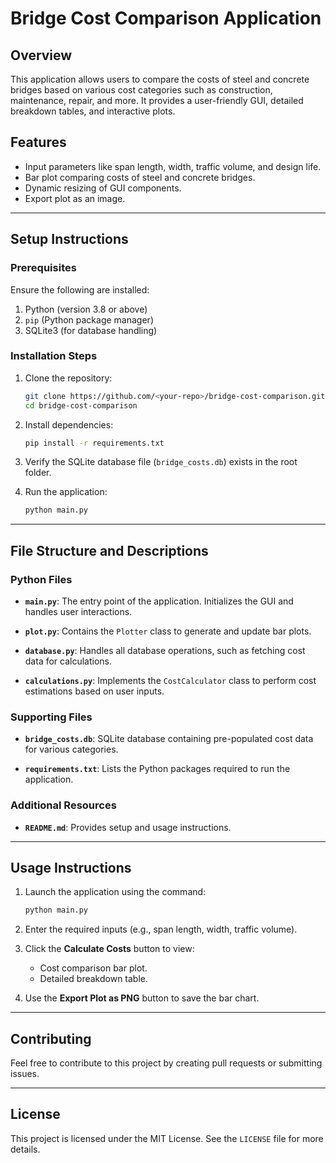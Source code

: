 # Bridge Cost Comparison Application

## Overview
This application allows users to compare the costs of steel and concrete bridges based on various cost categories such as construction, maintenance, repair, and more. It provides a user-friendly GUI, detailed breakdown tables, and interactive plots.

## Features
- Input parameters like span length, width, traffic volume, and design life.
- Bar plot comparing costs of steel and concrete bridges.
- Dynamic resizing of GUI components.
- Export plot as an image.

---

## Setup Instructions

### Prerequisites
Ensure the following are installed:
1. Python (version 3.8 or above)
2. `pip` (Python package manager)
3. SQLite3 (for database handling)

### Installation Steps
1. Clone the repository:
   ```bash
   git clone https://github.com/<your-repo>/bridge-cost-comparison.git
   cd bridge-cost-comparison
   ```
2. Install dependencies:
   ```bash
   pip install -r requirements.txt
   ```

3. Verify the SQLite database file (`bridge_costs.db`) exists in the root folder.

4. Run the application:
   ```bash
   python main.py
   ```

---

## File Structure and Descriptions

### Python Files
- **`main.py`**:
  The entry point of the application. Initializes the GUI and handles user interactions.

- **`plot.py`**:
  Contains the `Plotter` class to generate and update bar plots.

- **`database.py`**:
  Handles all database operations, such as fetching cost data for calculations.

- **`calculations.py`**:
  Implements the `CostCalculator` class to perform cost estimations based on user inputs.

### Supporting Files
- **`bridge_costs.db`**:
  SQLite database containing pre-populated cost data for various categories.

- **`requirements.txt`**:
  Lists the Python packages required to run the application.

### Additional Resources
- **`README.md`**:
  Provides setup and usage instructions.

---

## Usage Instructions
1. Launch the application using the command:
   ```bash
   python main.py
   ```

2. Enter the required inputs (e.g., span length, width, traffic volume).

3. Click the **Calculate Costs** button to view:
   - Cost comparison bar plot.
   - Detailed breakdown table.

4. Use the **Export Plot as PNG** button to save the bar chart.

---

## Contributing
Feel free to contribute to this project by creating pull requests or submitting issues.

---

## License
This project is licensed under the MIT License. See the `LICENSE` file for more details.
